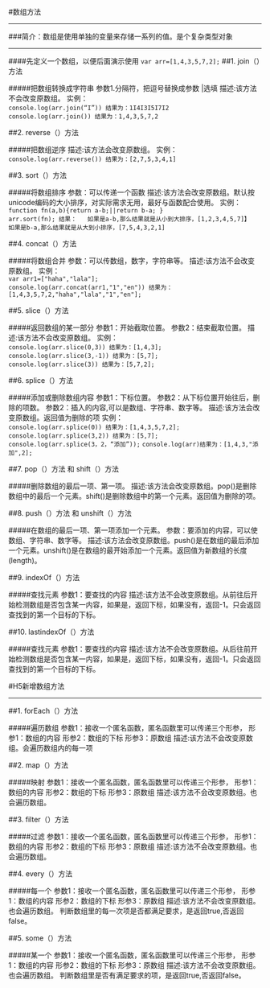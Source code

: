 #数组方法
***
###简介：数组是使用单独的变量来存储一系列的值。是个复杂类型对象
***
####先定义一个数组，以便后面演示使用
`var arr=[1,4,3,5,7,2];`
##1. join（）方法
>
#####把数组转换成字符串
	参数1.分隔符，把逗号替换成参数 |选填
	描述:该方法不会改变原数组。
实例：  
`console.log(arr.join(“I”)) 结果为：1I4I3I5I7I2`  
`console.log(arr.join()) 结果为：1,4,3,5,7,2`  

##2. reverse（）方法
>
#####把数组逆序
	描述:该方法会改变原数组。
实例：   
`console.log(arr.reverse()) 结果为：[2,7,5,3,4,1]`

##3. sort（）方法
>
#####将数组排序
	参数：可以传递一个函数
	描述:该方法会改变原数组。默认按unicode编码的大小排序，对实际需求无用，最好与函数配合使用。
实例：  
 `function fn(a,b){return a-b;||return b-a;
}`	
`arr.sort(fn); 结果：  
如果是a-b,那么结果就是从小到大排序，[1,2,3,4,5,7]】`  
`如果是b-a,那么结果就是从大到小排序，[7,5,4,3,2,1]`

##4. concat（）方法
>
#####将数组合并
	参数：可以传数组，数字，字符串等。
	描述:该方法不会改变原数组。
实例：  
`var arr1=["haha","lala"];`  
`console.log(arr.concat(arr1,"1","en")) 结果为：[1,4,3,5,7,2,"haha","lala","1","en"];`  

##5. slice（）方法
>
#####返回数组的某一部分
	参数1：开始截取位置。
	参数2：结束截取位置。
	描述:该方法不会改变原数组。
实例：  
`console.log(arr.slice(0,3)) 结果为：[1,4,3];`   
`console.log(arr.slice(3,-1)) 结果为：[5,7];`   
`console.log(arr.slice(3)) 结果为：[5,7,2];` 

##6. splice（）方法
>
#####添加或删除数组内容
	参数1：下标位置。
	参数2：从下标位置开始往后，删除的项数。
	参数2：插入的内容,可以是数组、字符串、数字等。
	描述:该方法会改变原数组。返回值为删除的项
实例：  
`console.log(arr.splice(0)) 结果为：[1,4,3,5,7,2];`   
`console.log(arr.splice(3,2)) 结果为：[5,7];`   
`console.log(arr.splice(3，2，“添加”));`
`console.log(arr)结果为：[1,4,3,"添加",2];`


##7. pop（）方法 和 shift（）方法
>
#####删除数组的最后一项、第一项。
	描述:该方法会改变原数组。pop()是删除数组中的最后一个元素。shift()是删除数组中的第一个元素。返回值为删除的项。
	
##8. push（）方法 和 unshift（）方法
>
#####在数组的最后一项、第一项添加一个元素。
	参数：要添加的内容，可以使数组、字符串、数字等。
	描述:该方法会改变原数组。push()是在数组的最后添加一个元素。unshift()是在数组的最开始添加一个元素。返回值为新数组的长度(length)。	
	
##9. indexOf（）方法 
>
#####查找元素
	参数1：要查找的内容
	描述:该方法不会改变原数组。从前往后开始检测数组是否包含某一内容，如果是，返回下标，如果没有，返回-1。只会返回查找到的第一个目标的下标。		
	
##10. lastindexOf（）方法 
>
#####查找元素
	参数1：要查找的内容
	描述:该方法不会改变原数组。从后往前开始检测数组是否包含某一内容，如果是，返回下标，如果没有，返回-1。只会返回查找到的第一个目标的下标。	
	
	
	
	
#H5新增数组方法			
***
##1. forEach（）方法 
>
#####遍历数组
	参数1：接收一个匿名函数，匿名函数里可以传递三个形参，
		形参1：数组的内容
		形参2：数组的下标
		形参3：原数组
	描述:该方法不会改变原数组。会遍历数组内的每一项	
	
##2. map（）方法 
>
#####映射
	参数1：接收一个匿名函数，匿名函数里可以传递三个形参，
		形参1：数组的内容
		形参2：数组的下标
		形参3：原数组
	描述:该方法不会改变原数组。也会遍历数组。	

##3. filter（）方法 
>
#####过滤
	参数1：接收一个匿名函数，匿名函数里可以传递三个形参，
		形参1：数组的内容
		形参2：数组的下标
		形参3：原数组
	描述:该方法不会改变原数组。也会遍历数组。		
	
##4. every（）方法 
>
#####每一个
	参数1：接收一个匿名函数，匿名函数里可以传递三个形参，
		形参1：数组的内容
		形参2：数组的下标
		形参3：原数组
	描述:该方法不会改变原数组。也会遍历数组。	判断数组里的每一次项是否都满足要求，是返回true,否返回false。		

##5. some（）方法 
>
#####某一个
	参数1：接收一个匿名函数，匿名函数里可以传递三个形参，
		形参1：数组的内容
		形参2：数组的下标
		形参3：原数组
	描述:该方法不会改变原数组。也会遍历数组。	判断数组里是否有满足要求的项，是返回true,否返回false。
